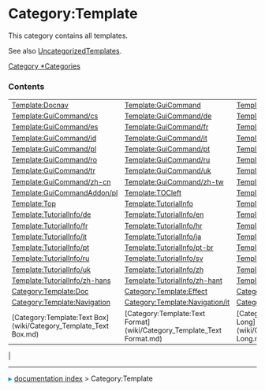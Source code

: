 # Category:Template
This category contains all templates.

See also [UncategorizedTemplates](Special_UncategorizedTemplates.md).

[Category   *Categories](Category_Categories.md)

### Contents

|     |     |     |
| --- | --- | --- |
| [Template:Docnav](wiki/Template_Docnav.md) | [Template:GuiCommand](wiki/Template_GuiCommand.md) | [Template:GuiCommand/bg](wiki/Template_GuiCommand/bg.md) |
| [Template:GuiCommand/cs](wiki/Template_GuiCommand/cs.md) | [Template:GuiCommand/de](wiki/Template_GuiCommand/de.md) | [Template:GuiCommand/en](wiki/Template_GuiCommand/en.md) |
| [Template:GuiCommand/es](wiki/Template_GuiCommand/es.md) | [Template:GuiCommand/fr](wiki/Template_GuiCommand/fr.md) | [Template:GuiCommand/hr](wiki/Template_GuiCommand/hr.md) |
| [Template:GuiCommand/id](wiki/Template_GuiCommand/id.md) | [Template:GuiCommand/it](wiki/Template_GuiCommand/it.md) | [Template:GuiCommand/ko](wiki/Template_GuiCommand/ko.md) |
| [Template:GuiCommand/pl](wiki/Template_GuiCommand/pl.md) | [Template:GuiCommand/pt](wiki/Template_GuiCommand/pt.md) | [Template:GuiCommand/pt-br](wiki/Template_GuiCommand/pt-br.md) |
| [Template:GuiCommand/ro](wiki/Template_GuiCommand/ro.md) | [Template:GuiCommand/ru](wiki/Template_GuiCommand/ru.md) | [Template:GuiCommand/sv](wiki/Template_GuiCommand/sv.md) |
| [Template:GuiCommand/tr](wiki/Template_GuiCommand/tr.md) | [Template:GuiCommand/uk](wiki/Template_GuiCommand/uk.md) | [Template:GuiCommand/zh](wiki/Template_GuiCommand/zh.md) |
| [Template:GuiCommand/zh-cn](wiki/Template_GuiCommand/zh-cn.md) | [Template:GuiCommand/zh-tw](wiki/Template_GuiCommand/zh-tw.md) | [Template:GuiCommandAddon](wiki/Template_GuiCommandAddon.md) |
| [Template:GuiCommandAddon/pl](wiki/Template_GuiCommandAddon/pl.md) | [Template:TOCleft](wiki/Template_TOCleft.md) | [Template:TOCright](wiki/Template_TOCright.md) |
| [Template:Top](wiki/Template_Top.md) | [Template:TutorialInfo](wiki/Template_TutorialInfo.md) | [Template:TutorialInfo/cs](wiki/Template_TutorialInfo/cs.md) |
| [Template:TutorialInfo/de](wiki/Template_TutorialInfo/de.md) | [Template:TutorialInfo/en](wiki/Template_TutorialInfo/en.md) | [Template:TutorialInfo/es](wiki/Template_TutorialInfo/es.md) |
| [Template:TutorialInfo/fr](wiki/Template_TutorialInfo/fr.md) | [Template:TutorialInfo/hr](wiki/Template_TutorialInfo/hr.md) | [Template:TutorialInfo/id](wiki/Template_TutorialInfo/id.md) |
| [Template:TutorialInfo/it](wiki/Template_TutorialInfo/it.md) | [Template:TutorialInfo/ja](wiki/Template_TutorialInfo/ja.md) | [Template:TutorialInfo/pl](wiki/Template_TutorialInfo/pl.md) |
| [Template:TutorialInfo/pt](wiki/Template_TutorialInfo/pt.md) | [Template:TutorialInfo/pt-br](wiki/Template_TutorialInfo/pt-br.md) | [Template:TutorialInfo/ro](wiki/Template_TutorialInfo/ro.md) |
| [Template:TutorialInfo/ru](wiki/Template_TutorialInfo/ru.md) | [Template:TutorialInfo/sv](wiki/Template_TutorialInfo/sv.md) | [Template:TutorialInfo/tr](wiki/Template_TutorialInfo/tr.md) |
| [Template:TutorialInfo/uk](wiki/Template_TutorialInfo/uk.md) | [Template:TutorialInfo/zh](wiki/Template_TutorialInfo/zh.md) | [Template:TutorialInfo/zh-cn](wiki/Template_TutorialInfo/zh-cn.md) |
| [Template:TutorialInfo/zh-hans](wiki/Template_TutorialInfo/zh-hans.md) | [Template:TutorialInfo/zh-hant](wiki/Template_TutorialInfo/zh-hant.md) | [Template:TutorialInfo/zh-tw](wiki/Template_TutorialInfo/zh-tw.md) |
| [Category:Template:Doc](wiki/Category_Template_Doc.md) | [Category:Template:Effect](wiki/Category_Template_Effect.md) | [Category:Template:Image](wiki/Category_Template_Image.md) |
| [Category:Template:Navigation](wiki/Category_Template_Navigation.md) | [Category:Template:Navigation/it](wiki/Category_Template_Navigation/it.md) | [Category:Template:Text](wiki/Category_Template_Text.md) |
| [Category:Template:Text Box](wiki/Category_Template_Text Box.md) | [Category:Template:Text Format](wiki/Category_Template_Text Format.md) | [Category:Template:Text Long](wiki/Category_Template_Text Long.md) |
|



---
![](images/Right_arrow.png) [documentation index](../README.md) > Category:Template
